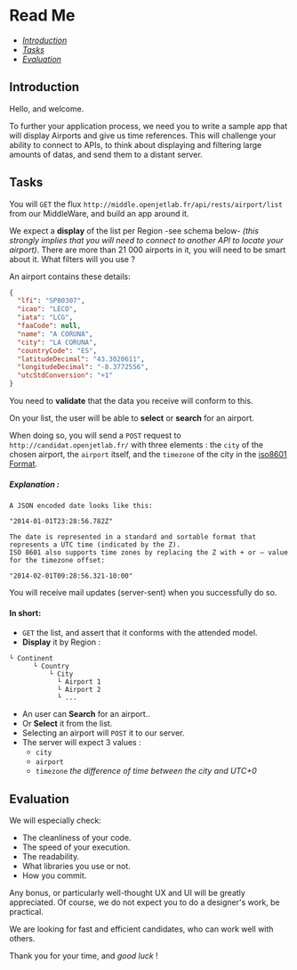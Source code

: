 # Read Me

- *[Introduction](#introduction)*
- *[Tasks](#Tasks)*
- *[Evaluation](#Evaluation)*


## Introduction
Hello, and welcome.

To further your application process, we need you to write a sample app that will display Airports and give us time references. This will challenge your ability to connect to APIs, to think about displaying and filtering large amounts of datas, and send them to a distant server. 

## Tasks
You will `GET` the flux `http://middle.openjetlab.fr/api/rests/airport/list` from our MiddleWare, and build an app around it.

We expect a **display** of the list per Region -see schema below- *(this strongly implies that you will need to connect to another API to locate your airport)*. There are more than 21 000 airports in it, you will need to be smart about it. What filters will you use ?

An airport contains these details:
```json
{
  "lfi": "SP80307",
  "icao": "LECO",
  "iata": "LCG",
  "faaCode": null,
  "name": "A CORUNA",
  "city": "LA CORUNA",
  "countryCode": "ES",
  "latitudeDecimal": "43.3020611",
  "longitudeDecimal": "-8.3772556",
  "utcStdConversion": "+1"
}
```
You need to **validate** that the data you receive will conform to this.

On your list, the user will be able to **select** or **search** for an airport.

When doing so, you will send a `POST` request to `http://candidat.openjetlab.fr/` with three elements : the `city` of the chosen airport, the `airport` itself, and the `timezone` of the city in the [iso8601 Format](http://www.w3.org/TR/NOTE-datetime).
##### Explanation :
```
A JSON encoded date looks like this:

"2014-01-01T23:28:56.782Z"

The date is represented in a standard and sortable format that represents a UTC time (indicated by the Z).
ISO 8601 also supports time zones by replacing the Z with + or – value for the timezone offset:

"2014-02-01T09:28:56.321-10:00"
```

You will receive mail updates (server-sent) when you successfully do so.


#### In short:
- `GET` the list, and assert that it conforms with the attended model.
- **Display** it by Region :
```
└ Continent
      └ Country
          └ City
            └ Airport 1
            └ Airport 2
            └ ...
```
- An user can **Search** for an airport..
- Or **Select** it from the list.
- Selecting an airport will `POST` it to our server.
- The server will expect 3 values :
  - `city`
  - `airport`
  - `timezone` *the difference of time between the city and UTC+0*

## Evaluation
We will especially check:
- The cleanliness of your code.
- The speed of your execution.
- The readability.
- What libraries you use or not.
- How you commit.

Any bonus, or particularly well-thought UX and UI will be greatly appreciated. Of course, we do not expect you to do a designer's work, be practical.

We are looking for fast and efficient candidates, who can work well with others.

Thank you for your time, and *good luck* !
